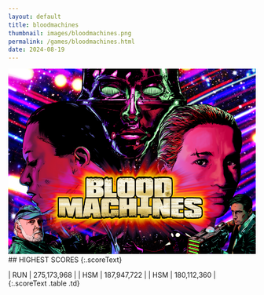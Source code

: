 ```yaml
---
layout: default
title: bloodmachines
thumbnail: images/bloodmachines.png
permalink: /games/bloodmachines.html
date: 2024-08-19
---
```


<img src="../images/bloodmachines.png" class="gameThumbnail img-fluid mx-auto align-middle">
## HIGHEST SCORES
{:.scoreText}

| RUN | 275,173,968 | 
| HSM | 187,947,722 | 
| HSM | 180,112,360 | 
{:.scoreText .table .td}
